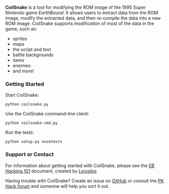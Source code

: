 **CoilSnake** is a tool for modifying the ROM image of the 1995 Super Nintendo game *EarthBound*. It allows users to
extract data from the ROM image, modify the extracted data, and then re-compile the data into a new ROM image.
CoilSnake supports modification of most of the data in the game, such as:

* sprites
* maps
* the script and text
* battle backgrounds
* items
* enemies
* and more!

### Getting Started
Start CoilSnake:
```
python coilsnake.py
```

Use the CoilSnake command-line client:
```
python coilsnake-cmd.py
```

Run the tests:
```
python setup.py nosetests
```

### Support or Contact
For information about getting started with CoilSnake, please see the
[EB Hacking 101](http://www.lyros.net/files/EBHack101.pdf) document, created by
[Lyrositor](https://github.com/Lyrositor).

Having trouble with CoilSnake? Create an issue on [GitHub](https://github.com/kiij/CoilSnake/issues) or consult the
[PK Hack forum](forum.starmen.net/forum/Community/PKHack) and someone will help you sort it out.